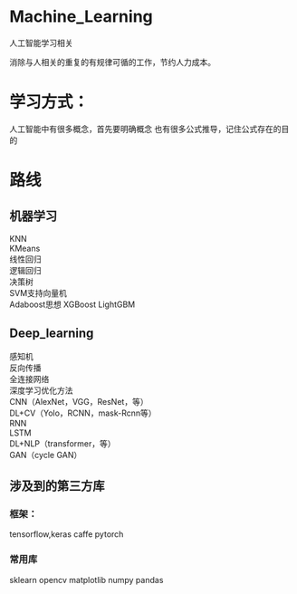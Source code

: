# Machine_Learning
人工智能学习相关

消除与人相关的重复的有规律可循的工作，节约人力成本。

# 学习方式：
人工智能中有很多概念，首先要明确概念
也有很多公式推导，记住公式存在的目的

# 路线
## 机器学习
KNN  
KMeans  
线性回归  
逻辑回归  
决策树  
SVM支持向量机  
Adaboost思想
XGBoost
LightGBM

## Deep_learning  
感知机  
反向传播  
全连接网络  
深度学习优化方法  
CNN（AlexNet，VGG，ResNet，等）  
DL+CV（Yolo，RCNN，mask-Rcnn等）  
RNN  
LSTM  
DL+NLP（transformer，等）  
GAN（cycle GAN）  

## 涉及到的第三方库
### 框架：
tensorflow,keras
caffe
pytorch

### 常用库
sklearn
opencv
matplotlib
numpy
pandas
